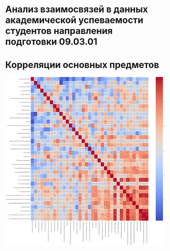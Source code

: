 # Анализ взаимосвязей в данных академической успеваемости студентов направления подготовки 09.03.01

# Корреляции основных предметов
![](disciplines_corr.png)
